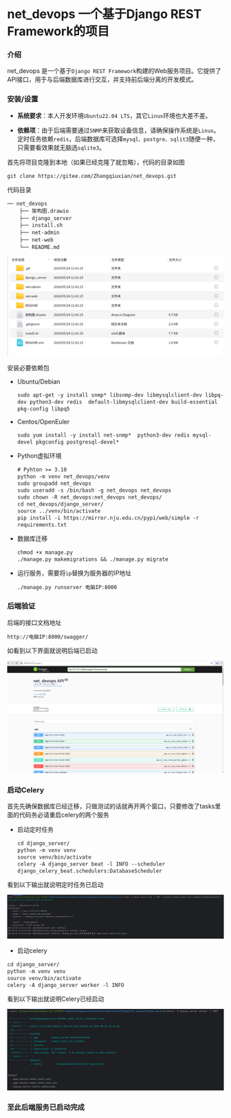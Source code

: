 # net_devops 一个基于Django REST Framework的项目


### 介绍

net_devops 是一个基于`Django REST Framework`构建的Web服务项目。它提供了API接口，用于与后端数据库进行交互，并支持前后端分离的开发模式。

###  安装/设置

- **系统要求**：本人开发环境`Ubuntu22.04 LTS`，其它`Linux`环境也大差不差。

- **依赖项**：由于后端需要通过`SNMP`来获取设备信息，请确保操作系统是`Linux`。定时任务依赖`redis`，后端数据库可选择`mysql、postgre、sqlit3`随便一种，只需要看效果就无脑选`sqlite3`。

首先将项目克隆到本地（如果已经克隆了就忽略），代码的目录如图

```shell
git clone https://gitee.com/Zhangqiuxian/net_devops.git
```

代码目录

```md
── net_devops
    ├── 架构图.drawio
    ├── django_server
    ├── install.sh
    ├── net-admin
    ├── net-web
    └── README.md
```
![image-20240524114355905](READE/asset/image-20240524114355905.png)

安装必要依赖包

- Ubuntu/Debian

  ```shell
  sudo apt-get -y install snmp* libsnmp-dev libmysqlclient-dev libpq-dev python3-dev redis  default-libmysqlclient-dev build-essential pkg-config libpq5
  ```

- Centos/OpenEuler

  ```shell
  sudo yum install -y install net-snmp*  python3-dev redis mysql-devel pkgconfig postgresql-devel*
  ```

- Python虚拟环境
  
  ```shell
  # Pyhton >= 3.10
  python -m venv net_devops/venv
  sudo groupadd net_devops
  sudo useradd -s /bin/bash -g net_devops net_devops
  sudo chown -R net_devops:net_devops net_devops/
  cd net_devops/django_server/
  source ../venv/bin/activate
  pip install -i https://mirror.nju.edu.cn/pypi/web/simple -r requirements.txt
  ```
  
- 数据库迁移

  ```shell
  chmod +x manage.py
  ./manage.py makemigrations && ./manage.py migrate
  ```

- 运行服务，需要将`ip`替换为服务器的IP地址

  ```shell
  ./manage.py runserver 电脑IP:8000
  ```

### 后端验证

后端的接口文档地址

```http
http://电脑IP:8000/swagger/
```

如看到以下界面就说明后端已启动

![image-20240524112707622](READE/asset/image-20240524112707622.png)

### 启动Celery

首先先确保数据库已经迁移，只做测试的话就再开两个窗口，只要修改了tasks里面的代码务必请重启celery的两个服务

- 启动定时任务

  ```shell
  cd django_server/
  python -m venv venv
  source venv/bin/activate
  celery -A django_server beat -l INFO --scheduler django_celery_beat.schedulers:DatabaseScheduler
  ```

看到以下输出就说明定时任务已启动

![image-20240524113459349](READE/asset/image-20240524113459349.png)

- 启动celery

```shell
cd django_server/
python -m venv venv
source venv/bin/activate
celery -A django_server worker -l INFO
```

看到以下输出就说明Celery已经启动

![image-20240524113643585](READE/asset/image-20240524113643585.png)

### 至此后端服务已启动完成
